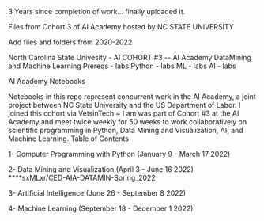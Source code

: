3 Years since completion of work... finally uploaded it.


Files from Cohort 3 of AI Academy hosted by NC STATE UNIVERSITY


Add files and folders from 2020-2022

North Carolina State Univesity - AI COHORT #3
  -- AI Academy DataMining and Machine Learning
Prereqs - labs
Python  - labs
ML - labs
AI - labs 

AI Academy Notebooks

Notebooks in this repo represent concurrent work in the AI Academy, a joint project between NC State University and the US Department of Labor. 
I joined this cohort via VetsinTech ~ 
I am was part of Cohort #3 at the AI Academy and meet twice weekly for 50 weeks to work collaboratively on scientific programming in Python, 
Data Mining and Visualization, AI, and Machine Learning.
Table of Contents

1- Computer Programming with Python (January 9 - March 17 2022)

2- Data Mining and Visualization (April 3 - June 16 2022)       
   ****sxMLxr/CED-AIA-DATAMIN-Spring_2022
      
3- Artificial Intelligence (June 26 - September 8 2022) 

4- Machine Learning (September 18 - December 1 2022)
